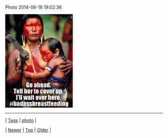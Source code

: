 <!--
title: Photo 2014-06-18 19
date: 2020-06-28T15:27:00.329Z
tags: photo
-->


Photo 2014-06-18 19:02:36

![](89180523609-0.jpg)

<!--BOTTOM-POST-NAVIGATION-->
---

| [Tags](tags.md) | [photo](tag-photo.md) |

| [Newer](89161821404.md) | [Top](index.md) | [Older](89221588852.md) |